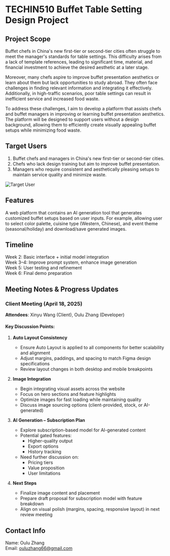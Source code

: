 # TECHIN510 Buffet Table Setting Design Project

## Project Scope
Buffet chefs in China's new first-tier or second-tier cities often struggle to meet the manager's standards for table settings. This difficulty arises from a lack of template references, leading to significant time, material, and financial investment to achieve the desired aesthetic at a later stage.  

Moreover, many chefs aspire to improve buffet presentation aesthetics or learn about them but lack opportunities to study abroad. They often face challenges in finding relevant information and integrating it effectively. Additionally, in high-traffic scenarios, poor table settings can result in inefficient service and increased food waste.  

To address these challenges, I aim to develop a platform that assists chefs and buffet managers in improving or learning buffet presentation aesthetics. The platform will be designed to support users without a design background, allowing them to efficiently create visually appealing buffet setups while minimizing food waste.  

## Target Users
1. Buffet chefs and managers in China's new first-tier or second-tier cities.
2. Chefs who lack design training but aim to improve buffet presentation.
3. Managers who require consistent and aesthetically pleasing setups to maintain service quality and minimize waste.

![Target User](Images/target%20user.png)

## Features
A web platform that contains an AI generation tool that generates customized buffet setups based on user inputs. For example, allowing user to select color palette, cuisine type (Western, Chinese), and event theme (seasonal/holiday) and download/save generated images.

## Timeline
Week 2: Basic interface + initial model integration  
Week 3–4: Improve prompt system, enhance image generation  
Week 5: User testing and refinement  
Week 6: Final demo preparation  

## Meeting Notes & Progress Updates
### Client Meeting (April 18, 2025)
**Attendees**: Xinyu Wang (Client), Oulu Zhang (Developer)

#### Key Discussion Points:
1. **Auto Layout Consistency**
   - Ensure Auto Layout is applied to all components for better scalability and alignment
   - Adjust margins, paddings, and spacing to match Figma design specifications
   - Review layout changes in both desktop and mobile breakpoints

2. **Image Integration**
   - Begin integrating visual assets across the website
   - Focus on hero sections and feature highlights
   - Optimize images for fast loading while maintaining quality
   - Discuss image sourcing options (client-provided, stock, or AI-generated)

3. **AI Generation – Subscription Plan**
   - Explore subscription-based model for AI-generated content
   - Potential gated features:
     - Higher-quality output
     - Export options
     - History tracking
   - Need further discussion on:
     - Pricing tiers
     - Value proposition
     - User limitations

4. **Next Steps**
   - Finalize image content and placement
   - Prepare draft proposal for subscription model with feature breakdown
   - Align on visual polish (margins, spacing, responsive layout) in next review meeting

## Contact Info
Name: Oulu Zhang  
Email: ouluzhang66@gmail.com  




